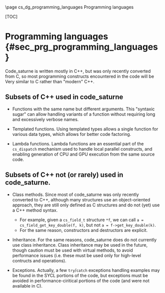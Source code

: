 <!--
  This file is part of code_saturne, a general-purpose CFD tool.

  Copyright (C) 1998-2024 EDF S.A.

  This program is free software; you can redistribute it and/or modify it under
  the terms of the GNU General Public License as published by the Free Software
  Foundation; either version 2 of the License, or (at your option) any later
  version.

  This program is distributed in the hope that it will be useful, but WITHOUT
  ANY WARRANTY; without even the implied warranty of MERCHANTABILITY or FITNESS
  FOR A PARTICULAR PURPOSE.  See the GNU General Public License for more
  details.

  You should have received a copy of the GNU General Public License along with
  this program; if not, write to the Free Software Foundation, Inc., 51 Franklin
  Street, Fifth Floor, Boston, MA 02110-1301, USA.
-->

\page cs_dg_programming_languages Programming languages

[TOC]

Programming languages {#sec_prg_programming_languages}
=====================

Code_saturne is written mostly in C++, but was only recently converted from C,
so most programming constructs encountered in the code will be Very
similar to C rather than "modern" C++.

Subsets of C++ used in code_saturne
-----------------------------------

- Functions with the same name but different arguments.
  This "syntaxic sugar" can allow handling variants of a function
  without requiring long and excessively verbose names.

- Templated functions.
  Using templated types allows a single function for various data types,
  which allows for better code factoring.

- Lambda functions.
  Lambda functions are an essential part of the `cs_dispatch` mechanism
  used to handle local parallel constructs, and enabling generation
  of CPU and GPU execution from the same source code.

Subsets of C++ not (or rarely) used in code_saturne.
----------------------------------------------------

- Class methods.
  Since most of code_saturne was only recently converted to C++, although
  many structures use an object-oriented approach, they are still only defined as C structures and do not (yet)
  use a C++ method syntax.
  - For example, given a `cs_field_t` structure `*f`, we can call
    `a = cs_field_get_key_double(f, k)`, but not `a = f->get_key_double(k)`.
  - For the same reason, constructors and destructors are explicit.

- Inheritance.
  For the same reasons, code_saturne does do not currently use class inheritance. Class inheritance may be used in the future, though
  caution must be used with virtual methods, to avoid performance
  issues (i.e. these must be used only for high-level contructs
  and operations).

- Exceptions.
  Actually, a few `try`/`catch` exceptions handling examples may be
  found in the SYCL portions of the code, but exceptions must be avoided
  in performance-ciritical portions of the code (and were not available
  in C).
